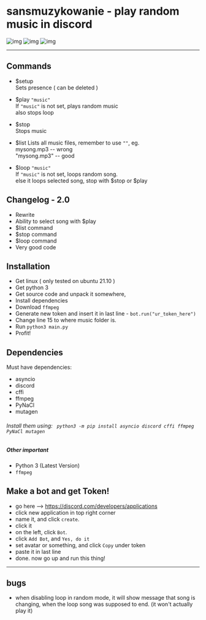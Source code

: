 # sansmuzykowanie - play random music in discord
![img](https://img.shields.io/github/stars/reversee-dev/sansmuzykowanie?style=social) ![img](https://img.shields.io/github/last-commit/reversee-dev/sansmuzykowanie) ![img](https://img.shields.io/badge/version-2-blueviolet)  

---------------------------
## Commands

* $setup  
Sets presence ( can be deleted )  

* $play ```"music"```  
If ```"music"``` is not set, plays random music  
also stops loop

* $stop  
Stops music  

* $list
Lists all music files, remember to use ```""```, eg.  
 mysong.mp3 -- wrong  
 "mysong.mp3" -- good
 
* $loop ```"music"```  
If ```"music"``` is not set, loops random song.  
else it loops selected song, stop with $stop or $play

## Changelog - 2.0  
* Rewrite
* Ability to select song with $play
* $list command
* $stop command
* $loop command
* Very good code

## Installation
* Get linux ( only tested on ubuntu 21.10 )
* Get python 3
* Get source code and unpack it somewhere,
* Install dependencies
* Download ```ffmpeg```
* Generate new token and insert it in last line - ```bot.run("ur_token_here")```
* Change line 15 to where music folder is.
* Run ``` python3 main.py ```
* Profit!

## Dependencies
Must have dependencies:
* asyncio
* discord
* cffi
* ffmpeg
* PyNaCl
* mutagen
###### Install them using: ``` python3 -m pip install asyncio discord cffi ffmpeg PyNaCl mutagen```
##### Other important
* Python 3 (Latest Version)
* ```ffmpeg```

## Make a bot and get Token!
* go here --> https://discord.com/developers/applications
* click new application in top right corner
* name it, and click ```create```.
* click it
* on the left, click ```Bot```.
* click ```Add Bot```, and ```Yes, do it```
* set avatar or something, and click ```Copy``` under token
* paste it in last line
* done. now go up and run this thing!

---------------------------

## bugs
* when disabling loop in random mode, it will show message that song is changing, when the loop song was supposed to end. (it won't actually play it)

